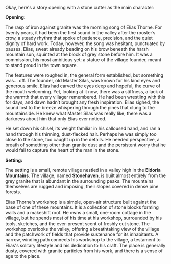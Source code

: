 Okay, here's a story opening with a stone cutter as the main character:

**Opening:**

The rasp of iron against granite was the morning song of Elias Thorne. For twenty years, it had been the first sound in the valley after the rooster’s crow, a steady rhythm that spoke of patience, precision, and the quiet dignity of hard work. Today, however, the song was hesitant, punctuated by pauses. Elias, sweat already beading on his brow beneath the harsh mountain sun, squinted at the block of grey stone before him. It was a commission, his most ambitious yet: a statue of the village founder, meant to stand proud in the town square.

The features were roughed in, the general form established, but something was… off. The founder, old Master Silas, was known for his kind eyes and generous smile. Elias had carved the eyes deep and hopeful, the curve of the mouth welcoming. Yet, looking at it now, there was a stiffness, a lack of the warmth that every villager remembered. He had been wrestling with this for days, and dawn hadn’t brought any fresh inspiration. Elias sighed, the sound lost to the breeze whispering through the pines that clung to the mountainside. He knew what Master Silas was really like; there was a darkness about him that only Elias ever noticed.

He set down his chisel, its weight familiar in his calloused hand, and ran a hand through his thinning, dust-flecked hair. Perhaps he was simply too close to the stone, too caught up in the details. He needed perspective, a breath of something other than granite dust and the persistent worry that he would fail to capture the heart of the man in the stone.

**Setting:**

The setting is a small, remote village nestled in a valley high in the **Eldoria Mountains**. The village, named **Stonehaven**, is built almost entirely from the grey granite that is abundant in the surrounding peaks. The mountains themselves are rugged and imposing, their slopes covered in dense pine forests.

Elias Thorne's workshop is a simple, open-air structure built against the base of one of these mountains. It is a collection of stone blocks forming walls and a makeshift roof. He owns a small, one-room cottage in the village, but he spends most of his time at his workshop, surrounded by his tools, sketches, and the ever-present scent of freshly cut stone. The workshop overlooks the valley, offering a breathtaking view of the village and the patchwork of fields that provide sustenance for its inhabitants. A narrow, winding path connects his workshop to the village, a testament to Elias's solitary lifestyle and his dedication to his craft. The place is generally dusty, covered with granite particles from his work, and there is a sense of age to the place.
